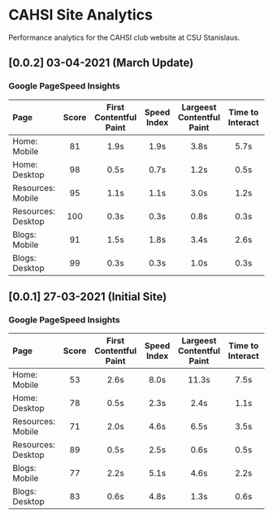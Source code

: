 # CAHSI Site Analytics

Performance analytics for the CAHSI club website at CSU Stanislaus.


## [0.0.2] 03-04-2021 (March Update)
### Google PageSpeed Insights

| Page               | Score | First Contentful Paint | Speed Index | Largeest Contentful Paint | Time to Interact | Total Blocking Time | Cumulative Layout Shift |
| :----------------- | :---: | :--------------------: | :---------: | :-----------------------: | :--------------: | :-----------------: | :---------------------: |
| Home: Mobile       |  81   |          1.9s          |    1.9s     |           3.8s            |       5.7s       |        290ms        |            0            |
| Home: Desktop      |  98   |          0.5s          |    0.7s     |           1.2s            |       0.5s       |         0ms         |          0.014          |
| Resources: Mobile  |  95   |          1.1s          |    1.1s     |           3.0s            |       1.2s       |        70ms         |            0            |
| Resources: Desktop |  100  |          0.3s          |    0.3s     |           0.8s            |       0.3s       |         0ms         |            0            |
| Blogs: Mobile      |  91   |          1.5s          |    1.8s     |           3.4s            |       2.6s       |        10ms         |            0            |
| Blogs: Desktop     |  99   |          0.3s          |    0.3s     |           1.0s            |       0.3s       |         0ms         |          0.013          |

## [0.0.1] 27-03-2021 (Initial Site)
### Google PageSpeed Insights

| Page               | Score | First Contentful Paint | Speed Index | Largeest Contentful Paint | Time to Interact | Total Blocking Time | Cumulative Layout Shift |
| :----------------- | :---: | :--------------------: | :---------: | :-----------------------: | :--------------: | :-----------------: | :---------------------: |
| Home: Mobile       |  53   |          2.6s          |    8.0s     |           11.3s           |       7.5s       |        140ms        |            0            |
| Home: Desktop      |  78   |          0.5s          |    2.3s     |           2.4s            |       1.1s       |         0ms         |            0            |
| Resources: Mobile  |  71   |          2.0s          |    4.6s     |           6.5s            |       3.5s       |        30ms         |            0            |
| Resources: Desktop |  89   |          0.5s          |    2.5s     |           0.6s            |       0.5s       |         0ms         |            0            |
| Blogs: Mobile      |  77   |          2.2s          |    5.1s     |           4.6s            |       2.2s       |         0ms         |            0            |
| Blogs: Desktop     |  83   |          0.6s          |    4.8s     |           1.3s            |       0.6s       |         0ms         |            0            |
